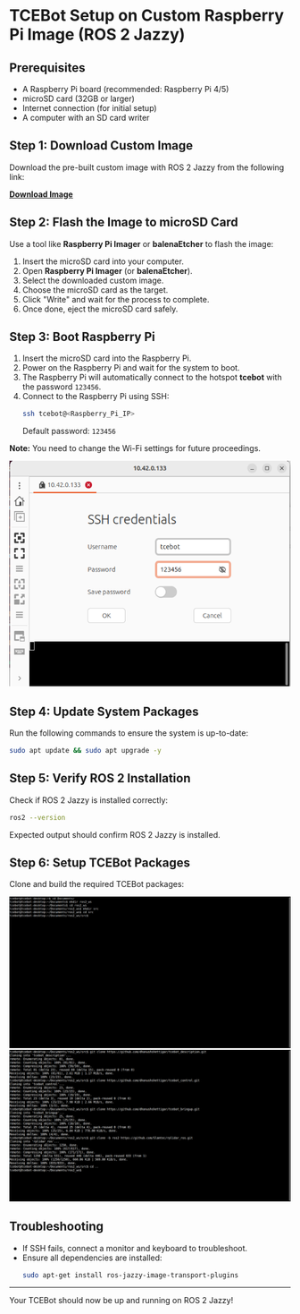 # TCEBot Setup on Custom Raspberry Pi Image (ROS 2 Jazzy)

## Prerequisites
- A Raspberry Pi board (recommended: Raspberry Pi 4/5)
- microSD card (32GB or larger)
- Internet connection (for initial setup)
- A computer with an SD card writer

## Step 1: Download Custom Image
Download the pre-built custom image with ROS 2 Jazzy from the following link:

**[Download Image](https://drive.google.com/file/d/1pRz1IW64-c3jGCG04VXSExZg8M7-tjX-/view?usp=drive_link)**  

## Step 2: Flash the Image to microSD Card
Use a tool like **Raspberry Pi Imager** or **balenaEtcher** to flash the image:

1. Insert the microSD card into your computer.
2. Open **Raspberry Pi Imager** (or **balenaEtcher**).
3. Select the downloaded custom image.
4. Choose the microSD card as the target.
5. Click "Write" and wait for the process to complete.
6. Once done, eject the microSD card safely.

## Step 3: Boot Raspberry Pi
1. Insert the microSD card into the Raspberry Pi.
2. Power on the Raspberry Pi and wait for the system to boot.
3. The Raspberry Pi will automatically connect to the hotspot **tcebot** with the password `123456`.
4. Connect to the Raspberry Pi using SSH:
   ```bash
   ssh tcebot@<Raspberry_Pi_IP>
   ```
   Default password: `123456`

**Note:** You need to change the Wi-Fi settings for future proceedings.

![Alt text](https://raw.githubusercontent.com/dhanushshettigar/tcebot_bringup/refs/heads/main/media/SSH-Login.png)


## Step 4: Update System Packages
Run the following commands to ensure the system is up-to-date:
```bash
sudo apt update && sudo apt upgrade -y
```

## Step 5: Verify ROS 2 Installation
Check if ROS 2 Jazzy is installed correctly:
```bash
ros2 --version
```
Expected output should confirm ROS 2 Jazzy is installed.

## Step 6: Setup TCEBot Packages
Clone and build the required TCEBot packages:

![Alt text](https://raw.githubusercontent.com/dhanushshettigar/tcebot_bringup/refs/heads/main/media/Workspace.png)
![Alt text](https://raw.githubusercontent.com/dhanushshettigar/tcebot_bringup/refs/heads/main/media/Clone-Dep-Packages.png)



## Troubleshooting
- If SSH fails, connect a monitor and keyboard to troubleshoot.
- Ensure all dependencies are installed:
  ```bash
  sudo apt-get install ros-jazzy-image-transport-plugins
  ```
---
Your TCEBot should now be up and running on ROS 2 Jazzy!

